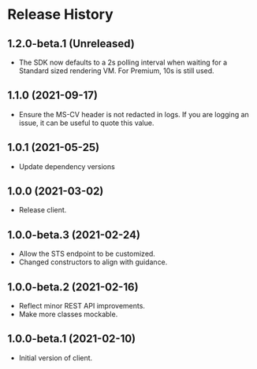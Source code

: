 # Release History

## 1.2.0-beta.1 (Unreleased)
- The SDK now defaults to a 2s polling interval when waiting for a Standard sized rendering VM. For Premium, 10s is still used.

## 1.1.0 (2021-09-17)
- Ensure the MS-CV header is not redacted in logs. If you are logging an issue, it can be useful to quote this value.

## 1.0.1 (2021-05-25)
- Update dependency versions

## 1.0.0 (2021-03-02)
- Release client.

## 1.0.0-beta.3 (2021-02-24)
- Allow the STS endpoint to be customized.
- Changed constructors to align with guidance.

## 1.0.0-beta.2 (2021-02-16)
- Reflect minor REST API improvements.
- Make more classes mockable.

## 1.0.0-beta.1 (2021-02-10)
- Initial version of client.
